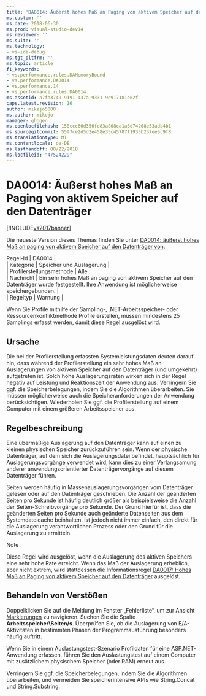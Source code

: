 ```yaml
---
title: 'DA0014: Äußerst hohes Maß an Paging von aktivem Speicher auf den Datenträger | Microsoft-Dokumentation'
ms.custom: ''
ms.date: 2018-06-30
ms.prod: visual-studio-dev14
ms.reviewer: ''
ms.suite: ''
ms.technology:
- vs-ide-debug
ms.tgt_pltfrm: ''
ms.topic: article
f1_keywords:
- vs.performance.rules.DAMemoryBound
- vs.performance.DA0014
- vs.performance.14
- vs.performance.rules.DA0014
ms.assetid: a7fa3749-9191-437a-9331-9d917181e62f
caps.latest.revision: 16
author: mikejo5000
ms.author: mikejo
manager: ghogen
ms.openlocfilehash: 158ccc60d356fd83a808ca1a6d74268e53adb4b1
ms.sourcegitcommit: 55f7ce2d5d2e458e35c45787f1935b237ee5c9f8
ms.translationtype: MT
ms.contentlocale: de-DE
ms.lasthandoff: 08/22/2018
ms.locfileid: "47524229"
---
```

# <a name="da0014-extremely-high-rates-of-paging-active-memory-to-disk"></a>DA0014: Äußerst hohes Maß an Paging von aktivem Speicher auf den Datenträger
[!INCLUDE[vs2017banner](../includes/vs2017banner.md)]

Die neueste Version dieses Themas finden Sie unter [DA0014: äußerst hohes Maß an paging von aktivem Speicher auf den Datenträger von](https://docs.microsoft.com/visualstudio/profiling/da0014-extremely-high-rates-of-paging-active-memory-to-disk).  
  
Regel-Id | DA0014 |  
| Kategorie | Speicher und Auslagerung |  
| Profilerstellungsmethode | Alle |  
| Nachricht | Ein sehr hohes Maß an paging von aktivem Speicher auf den Datenträger wurde festgestellt. Ihre Anwendung ist möglicherweise speichergebunden. |  
| Regeltyp | Warnung |  
  
 Wenn Sie Profile mithilfe der Sampling-, .NET-Arbeitsspeicher- oder Ressourcenkonfliktmethode Profile erstellen, müssen mindestens 25 Samplings erfasst werden, damit diese Regel ausgelöst wird.  
  
## <a name="cause"></a>Ursache  
 Die bei der Profilerstellung erfassten Systemleistungsdaten deuten darauf hin, dass während der Profilerstellung ein sehr hohes Maß an Auslagerungen von aktivem Speicher auf den Datenträger (und umgekehrt) aufgetreten ist. Solch hohe Auslagerungsraten wirken sich in der Regel negativ auf Leistung und Reaktionszeit der Anwendung aus. Verringern Sie ggf. die Speicherbelegungen, indem Sie die Algorithmen überarbeiten. Sie müssen möglicherweise auch die Speicheranforderungen der Anwendung berücksichtigen. Wiederholen Sie ggf. die Profilerstellung auf einem Computer mit einem größeren Arbeitsspeicher aus.  
  
## <a name="rule-description"></a>Regelbeschreibung  
 Eine übermäßige Auslagerung auf den Datenträger kann auf einen zu kleinen physischen Speicher zurückzuführen sein. Wenn der physische Datenträger, auf dem sich die Auslagerungsdatei befindet, hauptsächlich für Auslagerungsvorgänge verwendet wird, kann dies zu einer Verlangsamung anderer anwendungsorientierter Datenträgervorgänge auf diesem Datenträger führen.  
  
 Seiten werden häufig in Massenauslagerungsvorgängen vom Datenträger gelesen oder auf den Datenträger geschrieben. Die Anzahl der geänderten Seiten pro Sekunde ist häufig deutlich größer als beispielsweise die Anzahl der Seiten-Schreibvorgänge pro Sekunde. Der Grund hierfür ist, dass die geänderten Seiten pro Sekunde auch geänderte Datenseiten aus dem Systemdateicache beinhalten. ist jedoch nicht immer einfach, den direkt für die Auslagerung verantwortlichen Prozess oder den Grund für die Auslagerung zu ermitteln.  
  
> [!NOTE]
>  Diese Regel wird ausgelöst, wenn die Auslagerung des aktiven Speichers eine sehr hohe Rate erreicht. Wenn das Maß der Auslagerung erheblich, aber nicht extrem, wird stattdessen die Informationsregel [DA0017: Hohes Maß an Paging von aktivem Speicher auf den Datenträger](../profiling/da0017-high-rates-of-paging-active-memory-to-disk.md) ausgelöst.  
  
## <a name="how-to-fix-violations"></a>Behandeln von Verstößen  
 Doppelklicken Sie auf die Meldung im Fenster „Fehlerliste“, um zur Ansicht [Markierungen](../profiling/marks-view.md) zu navigieren. Suchen Sie die Spalte **Arbeitsspeicher\Seiten/s**. Überprüfen Sie, ob die Auslagerung von E/A-Aktivitäten in bestimmten Phasen der Programmausführung besonders häufig auftritt.  
  
 Wenn Sie in einem Auslastungstest-Szenario Profildaten für eine ASP.NET-Anwendung erfassen, führen Sie den Auslastungstest auf einem Computer mit zusätzlichem physischem Speicher (oder RAM) erneut aus.  
  
 Verringern Sie ggf. die Speicherbelegungen, indem Sie die Algorithmen überarbeiten, und vermeiden Sie speicherintensive APIs wie String.Concat und String.Substring.



